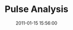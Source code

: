 ---
layout: lab-single.hbs
title: Pulse Analysis
date: 2011-01-15 15:56:00
description: Visualization to aid the parsing, cleaning and analysis of pulse data.
image: https://farm4.staticflickr.com/3799/19578622520_90f2501714_b.jpg
thumb: https://farm4.staticflickr.com/3799/19578622520_90f2501714.jpg
libraries:
  - jquery
  -
gFont: "Inconsolata:400,700"
scripts:
  - Functions
tags:
  - pulse
---